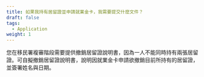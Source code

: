 ```yaml
---
title: 如果我持有居留證並申請就業金卡，我需要提交什麼文件？
draft: false
tags:
  - Application
weight: 1
---
```

您在移民署複審階段需要提供撤銷居留證說明書，因為一人不能同時持有兩張居留證。可自擬撤銷居留證說明書，說明因就業金卡申請欲撤銷目前所持有的居留證，並簽署姓名與日期。